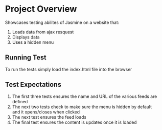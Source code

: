 # Project Overview

Showcases testing abilites of Jasmine on a website that:
1. Loads data from ajax resquest
2. Displays data
3. Uses a hidden menu



## Running Test

To run the tests simply load the index.html file into the browser

## Test Expectations

1. The first three tests ensures the name and URL of the various feeds are defined
2. The next two tests check to make sure the menu is hidden by default and it opens/closes when clicked
3. The next test ensures the feed loads
4. The final test ensures the content is updates once it is loaded

